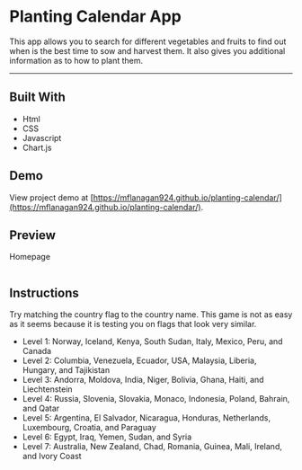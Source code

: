 # Planting Calendar App
This app allows you to search for different vegetables and fruits to find out when is the best time to sow and harvest them. It also gives you additional information as to how to plant them.

---

## Built With
* Html
* CSS
* Javascript
* Chart.js

## Demo

View project demo at [https://mflanagan924.github.io/planting-calendar/](https://mflanagan924.github.io/planting-calendar/).

## Preview

Homepage

<img src=""></img>

## Instructions

Try matching the country flag to the country name. This game is not as easy as it seems because it is testing you on flags that look very similar.

* Level 1: Norway, Iceland, Kenya, South Sudan, Italy, Mexico, Peru, and Canada
* Level 2: Columbia, Venezuela, Ecuador, USA, Malaysia, Liberia, Hungary, and Tajikistan
* Level 3: Andorra, Moldova, India, Niger, Bolivia, Ghana, Haiti, and Liechtenstein
* Level 4: Russia, Slovenia, Slovakia, Monaco, Indonesia, Poland, Bahrain, and Qatar
* Level 5: Argentina, El Salvador, Nicaragua, Honduras, Netherlands, Luxembourg, Croatia, and Paraguay
* Level 6: Egypt, Iraq, Yemen, Sudan, and Syria
* Level 7: Australia, New Zealand, Chad, Romania, Guinea, Mali, Ireland, and Ivory Coast
